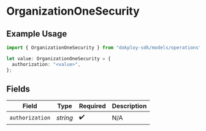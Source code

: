 # OrganizationOneSecurity

## Example Usage

```typescript
import { OrganizationOneSecurity } from "dokploy-sdk/models/operations";

let value: OrganizationOneSecurity = {
  authorization: "<value>",
};
```

## Fields

| Field              | Type               | Required           | Description        |
| ------------------ | ------------------ | ------------------ | ------------------ |
| `authorization`    | *string*           | :heavy_check_mark: | N/A                |